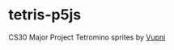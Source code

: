 # tetris-p5js
CS30 Major Project
Tetromino sprites by [Vupni](https://archive.org/details/tetris-sprites/)